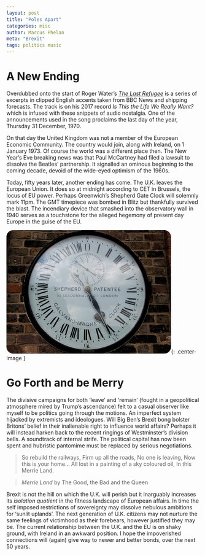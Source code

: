 ```yaml
---
layout: post
title: "Poles Apart"
categories: misc
author: Marcus Phelan
meta: "Brexit"
tags: politics music
---
```



# A New Ending

Overdubbed onto the start of Roger Water’s [_The Last Refugee_](https://open.spotify.com/track/1ewaLbC2PQiAL6e4VXmSkB?si=Nkmuwj9_QpyzM7nfMTlanA) is a series of excerpts in clipped English accents taken from BBC News and shipping forecasts. The track is on his 2017 record _Is This the Life We Really Want?_ which is infused with these snippets of audio nostalgia. One of the announcements used in the song proclaims the last day of the year, Thursday 31 December, 1970.

On that day the United Kingdom was not a member of the European Economic Community. The country would join, along with Ireland, on 1 January 1973. Of course the world was a different place then. The New Year’s Eve breaking news was that Paul McCartney had filed a lawsuit to dissolve the Beatles’ partnership. It signalled an ominous beginning to the coming decade, devoid of the wide-eyed optimism of the 1960s.

Today, fifty years later, another ending has come. The U.K. leaves the European Union. It does so at midnight according to CET in Brussels, the locus of EU power. Perhaps Greenwich’s Shepherd Gate Clock will solemnly mark 11pm. The GMT timepiece was bombed in Blitz but thankfully survived the blast. The incendiary device that smashed into the observatory wall in 1940 serves as a touchstone for the alleged hegemony of present day Europe in the guise of the EU. 

![Shepherd Gate Clock](/assets/images/clock.png){: .center-image }

# Go Forth and be Merry

The divisive campaigns for both ‘leave’ and ‘remain’ (fought in a geopolitical atmosphere mired by Trump’s ascendance) felt to a casual observer like myself to be politics going through the motions. An imperfect system hijacked by extremists and ideologues. Will Big Ben’s Brexit bong bolster Britons’ belief in their inalienable right to influence world affairs? Perhaps it will instead harken back to the recent ringings of Westminster’s division bells. A soundtrack of internal strife. The political capital has now been spent and hubristic pantomime must be replaced by serious negotiations.

> So rebuild the railways,
Firm up all the roads,
No one is leaving,
Now this is your home...
All lost in a painting of a sky coloured oil,
In this Merrie Land.

>*Merrie Land* by The Good, the Bad and the Queen

Brexit is not the hill on which the U.K. will perish but it inarguably increases its _isolation quotient_ in the fitness landscape of European affairs. In time the self imposed restrictions of sovereignty may dissolve nebulous ambitions for ‘sunlit uplands’. The next generation of U.K. citizens may not nurture the same feelings of victimhood as their forebears, however justified they may be. The current relationship between the U.K. and the EU is on shaky ground, with Ireland in an awkward position. I hope the impoverished connections will (again) give way to newer and better bonds, over the next 50 years.




